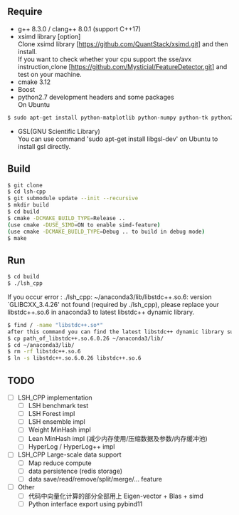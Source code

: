 ## Require
- g++ 8.3.0 / clang++ 8.0.1 (support C++17)
- xsimd library \[option\]
<br>Clone xsimd library [https://github.com/QuantStack/xsimd.git] and then
install.
<br>If you want to check whether your cpu support 
the sse/avx instruction,clone [https://github.com/Mysticial/FeatureDetector.git] 
and test on your machine.
- cmake 3.12
- Boost
- python2.7 development headers and some packages 
<br> On Ubuntu
```bash
$ sudo apt-get install python-matplotlib python-numpy python-tk python2.7-dev
```
- GSL(GNU Scientific Library) <br>
 You can use command 'sudo apt-get install libgsl-dev' on Ubuntu to install gsl directly.

## Build

```bash
$ git clone 
$ cd lsh-cpp
$ git submodule update --init --recursive
$ mkdir build
$ cd build
$ cmake -DCMAKE_BUILD_TYPE=Release ..
(use cmake -DUSE_SIMD=ON to enable simd-feature)
(use cmake -DCMAKE_BUILD_TYPE=Debug .. to build in debug mode)
$ make
```

## Run
```bash
$ cd build
$ ./lsh_cpp
```
If you occur error : ./lsh_cpp: ~/anaconda3/lib/libstdc++.so.6: 
version `GLIBCXX_3.4.26' not found (required by ./lsh_cpp), please replace
your libstdc++.so.6 in anaconda3 to latest libstdc++ dynamic library. 
```bash
$ find / -name "libstdc++.so*" 
after this command you can find the latest libstdc++ dynamic library such as libstdc++.so.6.0.26
$ cp path_of_libstdc++.so.6.0.26 ~/anaconda3/lib/
$ cd ~/anaconda3/lib/
$ rm -rf libstdc++.so.6
$ ln -s libstdc++.so.6.0.26 libstdc++.so.6
```

## TODO
- [ ] LSH_CPP implementation
    - [ ] LSH benchmark test
    - [ ] LSH Forest impl
    - [ ] LSH ensemble impl
    - [ ] Weight MinHash impl
    - [ ] Lean MinHash impl (减少内存使用/压缩数据及参数/内存缓冲池)
    - [ ] HyperLog / HyperLog++ impl

- [ ] LSH_CPP Large-scale data support
    - [ ] Map reduce compute
    - [ ] data persistence (redis storage) 
    - [ ] data save/read/remove/split/merge/... feature
    
- [ ] Other
    - [ ] 代码中向量化计算的部分全部用上 Eigen-vector + Blas + simd
    - [ ] Python interface export using pybind11